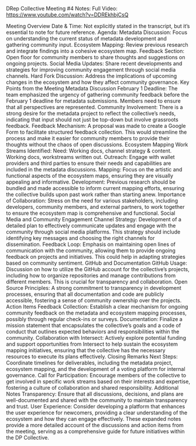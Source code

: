 DRep Collective Meeting #4 Notes:
Full Video: https://www.youtube.com/watch?v=DDREkhbjCsQ

Meeting Overview
Date & Time: Not explicitly stated in the transcript, but it’s essential to note for future reference.
Agenda:
Metadata Discussion: Focus on understanding the current status of metadata development and gathering community input.
Ecosystem Mapping: Review previous research and integrate findings into a cohesive ecosystem map.
Feedback Section: Open floor for community members to share thoughts and suggestions on ongoing projects.
Social Media Updates: Share recent developments and strategies for improving community engagement through social media channels.
Hard Fork Discussion: Address the implications of upcoming changes in the ecosystem and how they affect community governance.
Key Points from the Meeting
Metadata Discussion
February 1 Deadline: The team emphasized the urgency of gathering community feedback before the February 1 deadline for metadata submissions. Members need to ensure that all perspectives are represented.
Community Involvement: There is a strong desire for the metadata project to reflect the collective’s needs, indicating that input should not just be top-down but involve grassroots feedback.
Feedback Mechanism: A proposal was made to create a Google Form to facilitate structured feedback collection. This would streamline the process and make it easier for community members to provide their thoughts without the chaos of open discussions.
Ecosystem Mapping
Work Streams Identified:
Need:
Working docs, channel strategy & content.
Working docs, workstreams written out.
Outreach: Engage with wallet providers and third parties to ensure their needs and capabilities are included in the metadata discussions.
Mapping: Focus on the artistic and functional aspects of the ecosystem maps, ensuring they are visually appealing and informative.
Development: Previous research should be bundled and made accessible to inform current mapping efforts, ensuring the collective builds upon past work rather than starting anew.
Importance of Collaboration: Stress on the need for various stakeholders, including developers, community members, and external partners, to work together to ensure the ecosystem map is comprehensive and functional.
Social Media and Community Engagement
Channel Strategy: Development of a detailed plan to effectively communicate updates and engage with the community through social media platforms. This strategy should include identifying key messages and choosing the right channels for dissemination.
Feedback Loop: Emphasis on maintaining open lines of communication with the community, allowing them to provide ongoing feedback on projects and initiatives. This could help in adapting strategies based on community sentiment.
GitHub and Documentation
GitHub Usage: Discussion on how to utilize the GitHub account for the collective’s projects, including how to organize repositories and manage contributions from different members. This is crucial for transparency and collaboration.
Open Source Principles: A strong commitment to transparency in development processes, ensuring that all documentation and code are publicly accessible, fostering a sense of community ownership over the projects.
Action Items
Feedback Collection: Establish a clear mechanism for ongoing community feedback on the metadata and ecosystem mapping processes, possibly through regular check-ins or surveys.
Documentation: Finalize a mission statement that encapsulates the collective’s goals and a code of conduct that outlines expected behaviors and responsibilities within the community.
Collaboration with Intersect: Actively explore potential funding and support opportunities from Intersect to help sustain the ecosystem mapping initiatives, ensuring that the collective has the necessary resources to execute its plans effectively.
Closing Remarks
Next Steps: Coordinate timelines for deliverables, including the metadata project, ecosystem mapping, and the development of a voting platform for internal governance.
Call for Participation: Encourage members of the collective to get involved in specific work streams based on their interests and expertise, fostering a culture of collaboration and shared responsibility.
Additional Notes
Transparency: Ensure that all discussions, decisions, and plans are well-documented and shared with the community to maintain transparency and trust.
User Experience: Consider developing a platform that enhances the user experience for newcomers, providing a clear understanding of the ecosystem and how they can engage effectively.
These expanded notes provide a more detailed account of the discussions and action items from the meeting, serving as a comprehensive guide for future initiatives within the DP Collective.
